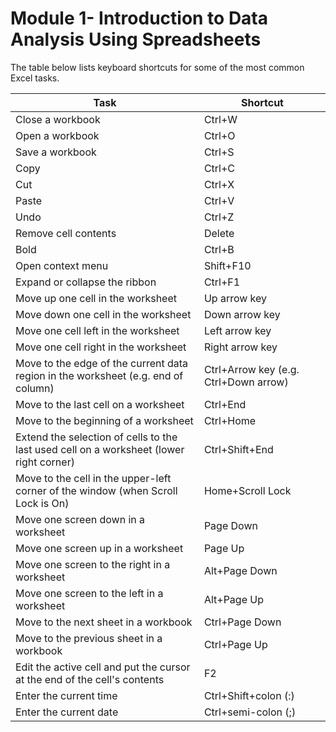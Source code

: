 # Module 1- Introduction to Data Analysis Using Spreadsheets

The table below lists keyboard shortcuts for some of the most common Excel tasks.

| Task                                                         | Shortcut                              |
| ------------------------------------------------------------ | ------------------------------------- |
| Close a workbook                                             | Ctrl+W                                |
| Open a workbook                                              | Ctrl+O                                |
| Save a workbook                                              | Ctrl+S                                |
| Copy                                                         | Ctrl+C                                |
| Cut                                                          | Ctrl+X                                |
| Paste                                                        | Ctrl+V                                |
| Undo                                                         | Ctrl+Z                                |
| Remove cell contents                                         | Delete                                |
| Bold                                                         | Ctrl+B                                |
| Open context menu                                            | Shift+F10                             |
| Expand or collapse the ribbon                                | Ctrl+F1                               |
| Move up one cell in the worksheet                            | Up arrow key                          |
| Move down one cell in the worksheet                          | Down arrow key                        |
| Move one cell left in the worksheet                          | Left arrow key                        |
| Move one cell right in the worksheet                         | Right arrow key                       |
| Move to the edge of the current data region in the worksheet (e.g. end of column) | Ctrl+Arrow key (e.g. Ctrl+Down arrow) |
| Move to the last cell on a worksheet                         | Ctrl+End                              |
| Move to the beginning of a worksheet                         | Ctrl+Home                             |
| Extend the selection of cells to the last used cell on a worksheet (lower right corner) | Ctrl+Shift+End                        |
| Move to the cell in the upper-left corner of the window (when Scroll Lock is On) | Home+Scroll Lock                      |
| Move one screen down in a worksheet                          | Page Down                             |
| Move one screen up in a worksheet                            | Page Up                               |
| Move one screen to the right in a worksheet                  | Alt+Page Down                         |
| Move one screen to the left in a worksheet                   | Alt+Page Up                           |
| Move to the next sheet in a workbook                         | Ctrl+Page Down                        |
| Move to the previous sheet in a workbook                     | Ctrl+Page Up                          |
| Edit the active cell and put the cursor at the end of the cell's contents | F2                                    |
| Enter the current time                                       | Ctrl+Shift+colon (:)                  |
| Enter the current date                                       | Ctrl+semi-colon (;)                   |